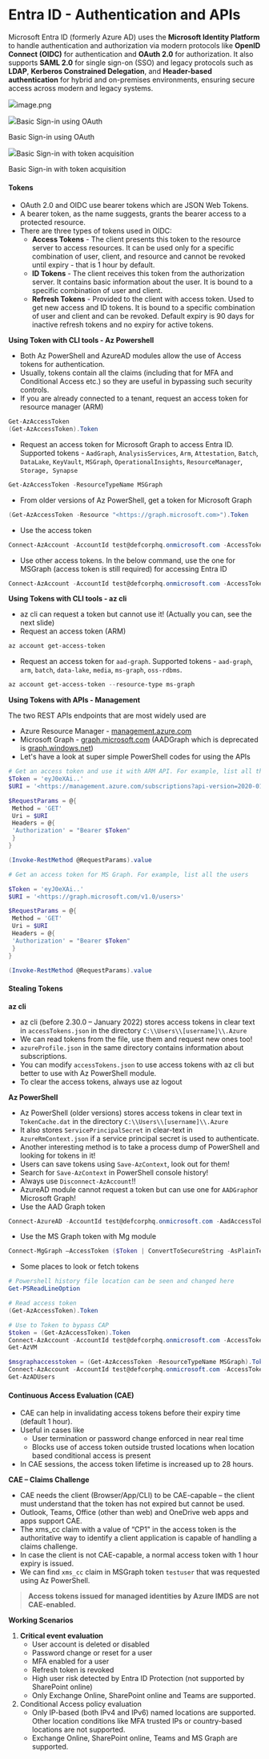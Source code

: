 # Entra ID - Authentication and APIs

Microsoft Entra ID (formerly Azure AD) uses the **Microsoft Identity Platform** to handle authentication and authorization via modern protocols like **OpenID Connect (OIDC)** for authentication and **OAuth 2.0** for authorization. It also supports **SAML 2.0** for single sign-on (SSO) and legacy protocols such as **LDAP**, **Kerberos Constrained Delegation**, and **Header-based authentication** for hybrid and on-premises environments, ensuring secure access across modern and legacy systems.

![](https://g37sys73m.gitbook.io/~gitbook/image?url=https%3A%2F%2Fprod-files-secure.s3.us-west-2.amazonaws.com%2F3d7e6138-63c1-42d7-94c9-f77ae6717fdb%2Fac03dd4f-922f-4f45-97f5-65b2b4cdaadd%2Fimage.png\&width=768\&dpr=4\&quality=100\&sign=381ce6e0\&sv=2)image.png

![](https://g37sys73m.gitbook.io/~gitbook/image?url=https%3A%2F%2Fprod-files-secure.s3.us-west-2.amazonaws.com%2F3d7e6138-63c1-42d7-94c9-f77ae6717fdb%2Fe4673fda-351e-43d4-81ec-6725950fe701%2Fimage.png\&width=768\&dpr=4\&quality=100\&sign=456d504d\&sv=2)Basic Sign-in using OAuth

Basic Sign-in using OAuth

![](https://g37sys73m.gitbook.io/~gitbook/image?url=https%3A%2F%2Fprod-files-secure.s3.us-west-2.amazonaws.com%2F3d7e6138-63c1-42d7-94c9-f77ae6717fdb%2F3c600a67-8a9d-4d31-b04f-7af4efd43048%2Fimage.png\&width=768\&dpr=4\&quality=100\&sign=24b68d46\&sv=2)Basic Sign-in with token acquisition

Basic Sign-in with token acquisition

#### Tokens <a href="#tokens" id="tokens"></a>

* OAuth 2.0 and OIDC use bearer tokens which are JSON Web Tokens.
* A bearer token, as the name suggests, grants the bearer access to a protected resource.
* There are three types of tokens used in OIDC:
  * **Access Tokens** - The client presents this token to the resource server to access resources. It can be used only for a specific combination of user, client, and resource and cannot be revoked until expiry - that is 1 hour by default.
  * **ID Tokens** - The client receives this token from the authorization server. It contains basic information about the user. It is bound to a specific combination of user and client.
  * **Refresh Tokens** - Provided to the client with access token. Used to get new access and ID tokens. It is bound to a specific combination of user and client and can be revoked. Default expiry is 90 days for inactive refresh tokens and no expiry for active tokens.

**Using Token with CLI tools - Az Powershell**

* Both Az PowerShell and AzureAD modules allow the use of Access tokens for authentication.
* Usually, tokens contain all the claims (including that for MFA and Conditional Access etc.) so they are useful in bypassing such security controls.
* If you are already connected to a tenant, request an access token for resource manager (ARM)

```powershell
Get-AzAccessToken
(Get-AzAccessToken).Token
```

* Request an access token for Microsoft Graph to access Entra ID. Supported tokens - `AadGraph`, `AnalysisServices`, `Arm`, `Attestation`, `Batch`, `DataLake`, `KeyVault`, `MSGraph`, `OperationalInsights`, `ResourceManager`, `Storage, Synapse`

```powershell
Get-AzAccessToken -ResourceTypeName MSGraph
```

* From older versions of Az PowerShell, get a token for Microsoft Graph

```powershell
(Get-AzAccessToken -Resource "<https://graph.microsoft.com>").Token
```

* Use the access token

```powershell
Connect-AzAccount -AccountId test@defcorphq.onmicrosoft.com -AccessToken <AzureAccessToken>
```

* Use other access tokens. In the below command, use the one for MSGraph (access token is still required) for accessing Entra ID

```powershell
Connect-AzAccount -AccountId test@defcorphq.onmicrosoft.com -AccessToken <AzureAccessToken> -MicrosoftGraphAccessToken <GraphAccessToken>
```

**Using Tokens with CLI tools - az cli**

* az cli can request a token but cannot use it! (Actually you can, see the next slide)
* Request an access token (ARM)

```powershell
az account get-access-token
```

* Request an access token for `aad-graph`. Supported tokens - `aad-graph`, `arm`, `batch`, `data-lake`, `media`, `ms-graph`, `oss-rdbms`.

```powershell
az account get-access-token --resource-type ms-graph
```

**Using Tokens with APIs - Management**

The two REST APIs endpoints that are most widely used are

* Azure Resource Manager - [management.azure.com](http://management.azure.com/)
* Microsoft Graph - [graph.microsoft.com](http://graph.microsoft.com/) (AADGraph which is deprecated is [graph.windows.net](http://graph.windows.net/))
* Let's have a look at super simple PowerShell codes for using the APIs

```powershell
# Get an access token and use it with ARM API. For example, list all the subscriptions
$Token = 'eyJ0eXAi..'
$URI = '<https://management.azure.com/subscriptions?api-version=2020-01-01>'

$RequestParams = @{
 Method = 'GET'
 Uri = $URI
 Headers = @{
 'Authorization' = "Bearer $Token"
 }
}

(Invoke-RestMethod @RequestParams).value
```

```powershell
# Get an access token for MS Graph. For example, list all the users

$Token = 'eyJ0eXAi..'
$URI = '<https://graph.microsoft.com/v1.0/users>'

$RequestParams = @{
 Method = 'GET'
 Uri = $URI
 Headers = @{
 'Authorization' = "Bearer $Token"
 }
}

(Invoke-RestMethod @RequestParams).value
```

#### Stealing Tokens <a href="#stealing-tokens" id="stealing-tokens"></a>

**az cli**

* az cli (before 2.30.0 – January 2022) stores access tokens in clear text in `accessTokens.json` in the directory `C:\\Users\\[username]\\.Azure`
* We can read tokens from the file, use them and request new ones too!
* `azureProfile.json` in the same directory contains information about subscriptions.
* You can modify `accessTokens.json` to use access tokens with az cli but better to use with Az PowerShell module.
* To clear the access tokens, always use az logout

**Az PowerShell**

* Az PowerShell (older versions) stores access tokens in clear text in `TokenCache.dat` in the directory `C:\\Users\\[username]\\.Azure`
* It also stores `ServicePrincipalSecret` in clear-text in `AzureRmContext.json` if a service principal secret is used to authenticate.
* Another interesting method is to take a process dump of PowerShell and looking for tokens in it!
* Users can save tokens using `Save-AzContext`, look out for them!
* Search for `Save-AzContext` in PowerShell console history!
* Always use `Disconnect-AzAccount`!!
* AzureAD module cannot request a token but can use one for `AADGraph`or Microsoft Graph!
* Use the AAD Graph token

```powershell
Connect-AzureAD -AccountId test@defcorphq.onmicrosoft.com -AadAccessToken $token
```

* Use the MS Graph token with Mg module

```powershell
Connect-MgGraph –AccessToken ($Token | ConvertToSecureString -AsPlainText -Force)
```

* Some places to look or fetch tokens

```powershell
# Powershell history file location can be seen and changed here
Get-PSReadLineOption

# Read access token
(Get-AzAccessToken).Token

# Use to Token to bypass CAP
$token = (Get-AzAccessToken).Token
Connect-AzAccount -AccountId test@defcorphq.onmicrosoft.com -AccessToken $token
Get-AzVM

$msgraphaccesstoken = (Get-AzAccessToken -ResourceTypeName MSGraph).Token
Connect-AzAccount -AccountId test@defcorphq.onmicrosoft.com -AccessToken $token -MicrosoftGraphAccessToken $msgraphaccesstoken
Get-AzADUsers
```

#### Continuous Access Evaluation (CAE) <a href="#continuous-access-evaluation-cae" id="continuous-access-evaluation-cae"></a>

* CAE can help in invalidating access tokens before their expiry time (default 1 hour).
* Useful in cases like
  * User termination or password change enforced in near real time
  * Blocks use of access token outside trusted locations when location based conditional access is present
* In CAE sessions, the access token lifetime is increased up to 28 hours.

**CAE – Claims Challenge**

* CAE needs the client (Browser/App/CLI) to be CAE-capable – the client must understand that the token has not expired but cannot be used.
* Outlook, Teams, Office (other than web) and OneDrive web apps and apps support CAE.
* The xms\_cc claim with a value of “CP1" in the access token is the authoritative way to identify a client application is capable of handling a claims challenge.
* In case the client is not CAE-capable, a normal access token with 1 hour expiry is issued.
* We can find `xms_cc` claim in MSGraph token `testuser` that was requested using Az PowerShell.

> **Access tokens issued for managed identities by Azure IMDS are not CAE-enabled.**

**Working Scenarios**

1. **Critical event evaluation**
   * User account is deleted or disabled
   * Password change or reset for a user
   * MFA enabled for a user
   * Refresh token is revoked
   * High user risk detected by Entra ID Protection (not supported by SharePoint online)
   * Only Exchange Online, SharePoint online and Teams are supported.
2. Conditional Access policy evaluation
   * Only IP-based (both IPv4 and IPv6) named locations are supported. Other location conditions like MFA trusted IPs or country-based locations are not supported.
   * Exchange Online, SharePoint online, Teams and MS Graph are supported.
